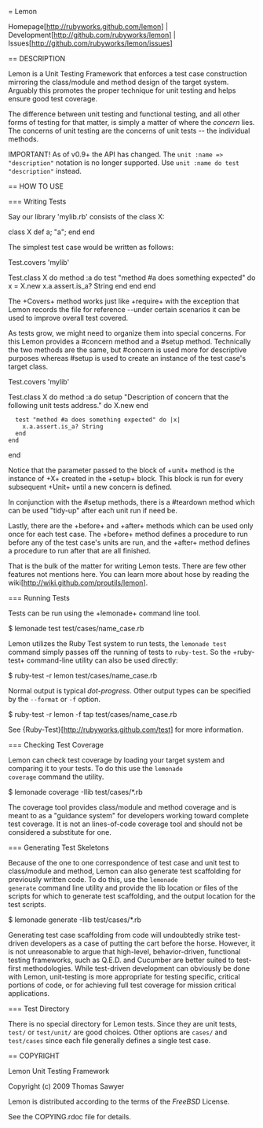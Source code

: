 = Lemon

Homepage[http://rubyworks.github.com/lemon] |
Development[http://github.com/rubyworks/lemon] |
Issues[http://github.com/rubyworks/lemon/issues]


== DESCRIPTION

Lemon is a Unit Testing Framework that enforces a test case construction mirroring the class/module and method design of the target system. Arguably this promotes the proper technique for unit testing and helps ensure good test coverage.

The difference between unit testing and functional testing, and all other forms of testing for that matter, is simply a matter of where the *concern* lies. The concerns of unit testing are the concerns of unit tests -- the individual methods.

IMPORTANT! As of v0.9+ the API has changed. The `unit :name => "description"`
notation is no longer supported. Use `unit :name do test "description"` instead.


== HOW TO USE

=== Writing Tests

Say our library 'mylib.rb' consists of the class X:

  class X
    def a; "a"; end
  end

The simplest test case would be written as follows:

  Test.covers 'mylib'

  Test.class X do
    method :a do
      test "method #a does something expected" do
        x = X.new
        x.a.assert.is_a? String
      end
    end
  end

The +Covers+ method works just like +require+ with the exception that Lemon records the file for reference --under certain scenarios it can be used to improve overall test covered.

As tests grow, we might need to organize them into special concerns. For this Lemon provides a #concern method and a #setup method. Technically the two methods are the same, but #concern is used more for descriptive purposes whereas #setup is used to create an instance of the test case's target class.

  Test.covers 'mylib'

  Test.class X do
    method :a do
      setup "Description of concern that the following unit tests address." do
        X.new
      end

      test "method #a does something expected" do |x|
        x.a.assert.is_a? String
      end
    end
  end

Notice that the parameter passed to the block of +unit+ method is the instance of +X+ created in the +setup+ block. This block is run for every subsequent +Unit+ until a new concern is defined.

In conjunction with the #setup methods, there is a #teardown method which can be used "tidy-up" after each unit run if need be.

Lastly, there are the +before+ and +after+ methods which can be used only once for each test case. The +before+ method defines a procedure to run before any of the test case's units are run, and the +after+ method defines a procedure to run after that are all finished.

That is the bulk of the matter for writing Lemon tests. There are few other features not mentions here. You can learn more about hose by reading the wiki[http://wiki.github.com/proutils/lemon].


=== Running Tests

Tests can be run using the +lemonade+ command line tool.

  $ lemonade test test/cases/name_case.rb

Lemon utilizes the Ruby Test system to run tests, the `lemonade test` command simply passes off the running of tests to `ruby-test`. So the +ruby-test+ command-line utility can also be used directly:

  $ ruby-test -r lemon test/cases/name_case.rb

Normal output is typical <i>dot-progress</i>. Other output types can be specified by the `--format` or `-f` option.

  $ ruby-test -r lemon -f tap test/cases/name_case.rb

See {Ruby-Test}[http://rubyworks.github.com/test] for more information.

=== Checking Test Coverage

Lemon can check test coverage by loading your target system and comparing it to your tests. To do this use the <code>lemonade coverage</code> command the utility.

  $ lemonade coverage -Ilib test/cases/*.rb

The coverage tool provides class/module and method coverage and is meant to as a "guidance system" for developers working toward complete test coverage. It is not an lines-of-code coverage tool and should not be considered a substitute for one.

=== Generating Test Skeletons

Because of the one to one correspondence of test case and unit test to class/module and method, Lemon can also generate test scaffolding for previously written code. To do this, use the <code>lemonade generate</code> command line utility and provide the lib location or files of the scripts for which to generate test scaffolding, and the output location for the test scripts.

  $ lemonade generate -Ilib test/cases/*.rb

Generating test case scaffolding from code will undoubtedly strike test-driven developers as a case of putting the cart before the horse. However, it is not unreasonable to argue that high-level, behavior-driven, functional testing frameworks, such as Q.E.D. and Cucumber are better suited to test-first methodologies. While test-driven development can obviously be done with Lemon, unit-testing is more appropriate for testing specific, critical portions of code, or for achieving full test coverage for mission critical applications.

=== Test Directory

There is no special directory for Lemon tests. Since they are unit tests, `test/` or `test/unit/` are good choices. Other options are `cases/` and `test/cases` since each file generally defines a single test case.


== COPYRIGHT

Lemon Unit Testing Framework

Copyright (c) 2009 Thomas Sawyer 

Lemon is distributed according to the terms of the *FreeBSD* License.

See the COPYING.rdoc file for details.
